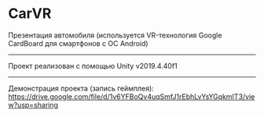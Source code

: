 # CarVR
Презентация автомобиля (используется VR-технология Google CardBoard для смартфонов с ОС Android)
_____
Проект реализован с помощью Unity v2019.4.40f1
_____
Демонстрация проекта (запись геймплея):  https://drive.google.com/file/d/1v6YFBoQv4uqSmfJ1rEbhLvYsYGqkmIT3/view?usp=sharing
